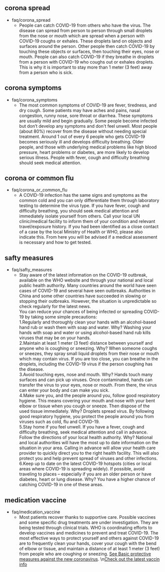 ## corona spread
* faq/corona_spread
  - People can catch COVID-19 from others who have the virus. The disease can spread from person to person through small droplets from the nose or mouth which are spread when a person with COVID-19 coughs or exhales. These droplets land on objects and surfaces around the person. Other people then catch COVID-19 by touching these objects or surfaces, then touching their eyes, nose or mouth. People can also catch COVID-19 if they breathe in droplets from a person with COVID-19 who coughs out or exhales droplets. This is why it is important to stay more than 1 meter (3 feet) away from a person who is sick.

## corona symptoms
* faq/corona_symptoms
  - The most common symptoms of COVID-19 are fever, tiredness, and dry cough. Some patients may have aches and pains, nasal congestion, runny nose, sore throat or diarrhea. These symptoms are usually mild and begin gradually. Some people become infected but don’t develop any symptoms and don't feel unwell. Most people (about 80%) recover from the disease without needing special treatment. Around 1 out of every 6 people who gets COVID-19 becomes seriously ill and develops difficulty breathing. Older people, and those with underlying medical problems like high blood pressure, heart problems or diabetes, are more likely to develop serious illness. People with fever, cough and difficulty breathing should seek medical attention.

## corona or common flu
* faq/corona_or_common_flu
  - A COVID-19 infection has the same signs and symptoms as the common cold and you can only differentiate them through laboratory testing to determine the virus type. If you have fever, cough and difficulty breathing, you should seek medical attention and immediately isolate yourself from others. Call your local UN clinic/medical facility to inform them of your condition and relevant travel/exposure history. If you had been identified as a close contact of a case by the local Ministry of Health or WHO, please also indicate this. From here you will be advised if a medical assessment is necessary and how to get tested.


## safty measures
* faq/safty_measures
  - Stay aware of the latest information on the COVID-19 outbreak, available on the WHO website and through your national and local public health authority. Many countries around the world have seen cases of COVID-19 and several have seen outbreaks. Authorities in China and some other countries have succeeded in slowing or stopping their outbreaks. However, the situation is unpredictable so check regularly for the latest news.  <br>You can reduce your chances of being infected or spreading COVID-19 by taking some simple precautions:  <br>1.Regularly and thoroughly clean your hands with an alcohol-based hand rub or wash them with soap and water. Why? Washing your hands with soap and water or using alcohol-based hand rub kills viruses that may be on your hands.  <br>2.Maintain at least 1 meter (3 feet) distance between yourself and anyone who is coughing or sneezing. Why? When someone coughs or sneezes, they spray small liquid droplets from their nose or mouth which may contain virus. If you are too close, you can breathe in the droplets, including the COVID-19 virus if the person coughing has the disease.  <br>3.Avoid touching eyes, nose and mouth. Why? Hands touch many surfaces and can pick up viruses. Once contaminated, hands can transfer the virus to your eyes, nose or mouth. From there, the virus can enter your body and can make you sick.  <br>4.Make sure you, and the people around you, follow good respiratory hygiene. This means covering your mouth and nose with your bent elbow or tissue when you cough or sneeze. Then dispose of the used tissue immediately. Why? Droplets spread virus. By following good respiratory hygiene, you protect the people around you from viruses such as cold, flu and COVID-19.  <br>5.Stay home if you feel unwell. If you have a fever, cough and difficulty breathing, seek medical attention and call in advance. Follow the directions of your local health authority. Why? National and local authorities will have the most up to date information on the situation in your area. Calling in advance will allow your health care provider to quickly direct you to the right health facility. This will also protect you and help prevent spread of viruses and other infections.  <br>6.Keep up to date on the latest COVID-19 hotspots (cities or local areas where COVID-19 is spreading widely). If possible, avoid traveling to places – especially if you are an older person or have diabetes, heart or lung disease. Why? You have a higher chance of catching COVID-19 in one of these areas.


## medication vaccine
* faq/medication_vaccine
  - Most patients recover thanks to supportive care. Possible vaccines and some specific drug treatments are under investigation. They are being tested through clinical trials. WHO is coordinating efforts to develop vaccines and medicines to prevent and treat COVID-19. The most effective ways to protect yourself and others against COVID-19 are to frequently clean your hands, cover your cough with the bend of elbow or tissue, and maintain a distance of at least 1 meter (3 feet) from people who are coughing or sneezing. [See Basic protective measures against the new coronavirus](https://www.who.int/emergencies/diseases/novel-coronavirus-2019/advice-for-public/when-and-how-to-use-masks). \n[Check out the latest vaccin info](https://www.who.int/emergencies/diseases/novel-coronavirus-2019/covid-19-vaccines)